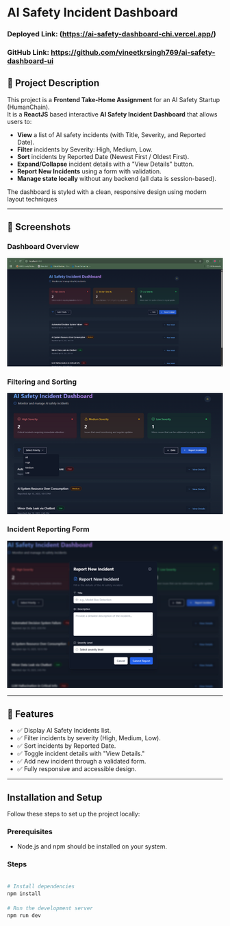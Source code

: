 # AI Safety Incident Dashboard

### Deployed Link: (https://ai-safety-dashboard-chi.vercel.app/)
### GitHub Link: https://github.com/vineetkrsingh769/ai-safety-dashboard-ui

## 🚀 Project Description

This project is a **Frontend Take-Home Assignment** for an AI Safety Startup (HumanChain).  
It is a **ReactJS** based interactive **AI Safety Incident Dashboard** that allows users to:

- **View** a list of AI safety incidents (with Title, Severity, and Reported Date).
- **Filter** incidents by Severity: High, Medium, Low.
- **Sort** incidents by Reported Date (Newest First / Oldest First).
- **Expand/Collapse** incident details with a "View Details" button.
- **Report New Incidents** using a form with validation.
- **Manage state locally** without any backend (all data is session-based).

The dashboard is styled with a clean, responsive design using modern layout techniques 

---

## 📸 Screenshots

### Dashboard Overview
![Dashboard Overview](./public/1.png)

### Filtering and Sorting
![Filter and Sort](./public/2.png)

### Incident Reporting Form
![Report New Incident](./public/3.png)


---

## 🧩 Features

- ✅ Display AI Safety Incidents list.
- ✅ Filter incidents by severity (High, Medium, Low).
- ✅ Sort incidents by Reported Date.
- ✅ Toggle incident details with "View Details."
- ✅ Add new incident through a validated form.
- ✅ Fully responsive and accessible design.

---
## Installation and Setup

Follow these steps to set up the project locally:

### Prerequisites

- Node.js and npm should be installed on your system.

### Steps

```bash

# Install dependencies
npm install

# Run the development server
npm run dev
